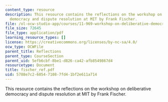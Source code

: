 ```yaml
---
content_type: resource
description: This resource contains the reflections on the workshop on deliberative
  democracy and dispute resolution at MIT by Frank Fischer.
file: /ol-ocw-studio-app/courses/11-969-workshop-on-deliberative-democracy-and-dispute-resolution-summer-2005/5788e7c2605471087fd41bf2e611a714_fischer_ref.pdf
file_size: 72645
file_type: application/pdf
learning_resource_types: []
license: https://creativecommons.org/licenses/by-nc-sa/4.0/
ocw_type: OCWFile
parent_title: Reflections
parent_type: CourseSection
parent_uid: 5efb6cbf-8be1-d826-ca42-afb8549867d4
resourcetype: Document
title: fischer_ref.pdf
uid: 5788e7c2-6054-7108-7fd4-1bf2e611a714
---
```

This resource contains the reflections on the workshop on deliberative democracy and dispute resolution at MIT by Frank Fischer.